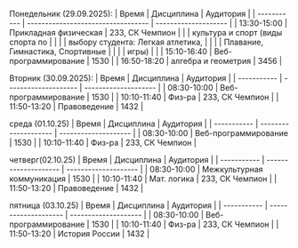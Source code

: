 Понедельник (29.09.2025):
| Время       | Дисциплина                         | Аудитория            |
| ----------- | ---------------------------------- | -------------------- |
| 13:30-15:00 | Прикладная физическая              | 233, СК Чемпион      |
|             | культура и спорт (виды спорта по   |                      |
|             | выбору студента: Легкая атлетика,  |                      |
|             | Плавание, Гимнастика, Спортивные   |                      |
|             | игры)                              |                      |
| 15:10-16:40 | Веб-программирование               | 1530                 |
| 16:50-18:20 | алгебра и геометрия                | 3456                 |


Вторник (30.09.2025):
| Время       | Дисциплина                         | Аудитория            |
| ----------- | --------------------               | -------------------- |
| 08:30-10:00 | Веб-программирование               | 1530                 |
| 10:10-11:40 | Физ-ра                             | 233, СК Чемпион      |
| 11:50-13:20 | Правоведение                       | 1432                 | 

среда (01.10.25)
| Время       | Дисциплина                         | Аудитория            |
| ----------- | --------------------               | -------------------- |
| 08:30-10:00 | Веб-программирование               | 1530                 |
| 10:10-11:40 | Физ-ра                             | 233, СК Чемпион      |

четверг(02.10.25)
| Время       | Дисциплина                         | Аудитория            |
| ----------- | --------------------               | -------------------- |
| 08:30-10:00 | Межкультурная коммуникация         | 1530                 |
| 10:10-11:40 | Мат. логика                        | 233, СК Чемпион      |
| 11:50-13:20 | Правоведение                       | 1432                 |

пятница (03.10.25)
| Время       | Дисциплина                         | Аудитория            |
| ----------- | --------------------               | -------------------- |
| 08:30-10:00 | Веб-программирование               | 1530                 |
| 10:10-11:40 | Физ-ра                             | 233, СК Чемпион      |
| 11:50-13:20 | История России                     | 1432                 |
